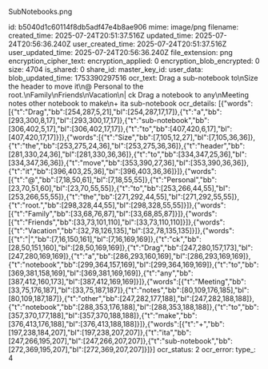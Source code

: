 SubNotebooks.png

id: b5040d1c60114f8db5adf47e4b8ae906
mime: image/png
filename: 
created_time: 2025-07-24T20:51:37.516Z
updated_time: 2025-07-24T20:56:36.240Z
user_created_time: 2025-07-24T20:51:37.516Z
user_updated_time: 2025-07-24T20:56:36.240Z
file_extension: png
encryption_cipher_text: 
encryption_applied: 0
encryption_blob_encrypted: 0
size: 4704
is_shared: 0
share_id: 
master_key_id: 
user_data: 
blob_updated_time: 1753390297516
ocr_text: Drag a sub-notebook to\nSize the header to move it\n@ Personal to the root.\nFamily\nFriends\nVacation\n| ck Drag a notebook to any\nMeeting notes other notebook to make\n+ ita sub-notebook
ocr_details: [{"words":[{"t":"Drag","bb":[254,287,5,21],"bl":[254,287,17,17]},{"t":"a","bb":[293,300,8,17],"bl":[293,300,17,17]},{"t":"sub-notebook","bb":[306,402,5,17],"bl":[306,402,17,17]},{"t":"to","bb":[407,420,6,17],"bl":[407,420,17,17]}]},{"words":[{"t":"Size","bb":[7,105,12,27],"bl":[7,105,36,36]},{"t":"the","bb":[253,275,24,36],"bl":[253,275,36,36]},{"t":"header","bb":[281,330,24,36],"bl":[281,330,36,36]},{"t":"to","bb":[334,347,25,36],"bl":[334,347,36,36]},{"t":"move","bb":[353,390,27,36],"bl":[353,390,36,36]},{"t":"it","bb":[396,403,25,36],"bl":[396,403,36,36]}]},{"words":[{"t":"@","bb":[7,18,50,61],"bl":[7,18,55,55]},{"t":"Personal","bb":[23,70,51,60],"bl":[23,70,55,55]},{"t":"to","bb":[253,266,44,55],"bl":[253,266,55,55]},{"t":"the","bb":[271,292,44,55],"bl":[271,292,55,55]},{"t":"root.","bb":[298,328,44,55],"bl":[298,328,55,55]}]},{"words":[{"t":"Family","bb":[33,68,76,87],"bl":[33,68,85,87]}]},{"words":[{"t":"Friends","bb":[33,73,101,110],"bl":[33,73,110,110]}]},{"words":[{"t":"Vacation","bb":[32,78,126,135],"bl":[32,78,135,135]}]},{"words":[{"t":"|","bb":[7,16,150,161],"bl":[7,16,169,169]},{"t":"ck","bb":[28,50,151,160],"bl":[28,50,169,169]},{"t":"Drag","bb":[247,280,157,173],"bl":[247,280,169,169]},{"t":"a","bb":[286,293,160,169],"bl":[286,293,169,169]},{"t":"notebook","bb":[299,364,157,169],"bl":[299,364,169,169]},{"t":"to","bb":[369,381,158,169],"bl":[369,381,169,169]},{"t":"any","bb":[387,412,160,173],"bl":[387,412,169,169]}]},{"words":[{"t":"Meeting","bb":[33,75,176,187],"bl":[33,75,187,187]},{"t":"notes","bb":[80,109,176,185],"bl":[80,109,187,187]},{"t":"other","bb":[247,282,177,188],"bl":[247,282,188,188]},{"t":"notebook","bb":[288,353,176,188],"bl":[288,353,188,188]},{"t":"to","bb":[357,370,177,188],"bl":[357,370,188,188]},{"t":"make","bb":[376,413,176,188],"bl":[376,413,188,188]}]},{"words":[{"t":"+","bb":[197,238,184,207],"bl":[197,238,207,207]},{"t":"ita","bb":[247,266,195,207],"bl":[247,266,207,207]},{"t":"sub-notebook","bb":[272,369,195,207],"bl":[272,369,207,207]}]}]
ocr_status: 2
ocr_error: 
type_: 4